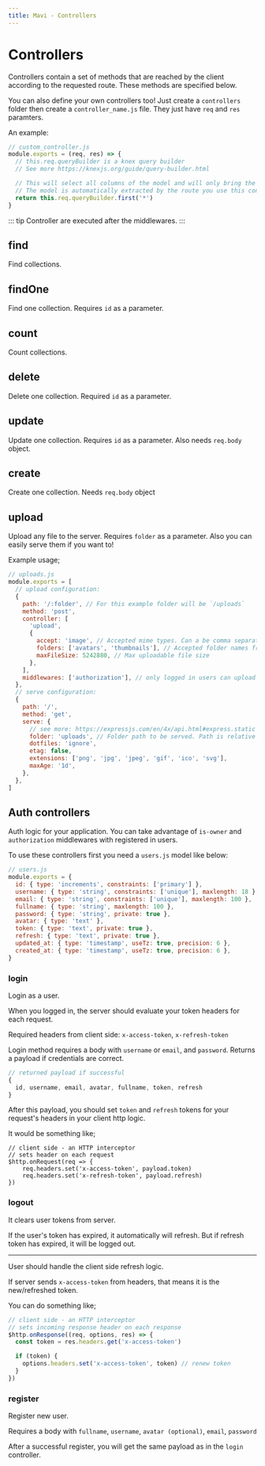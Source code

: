 ```yaml
---
title: Mavi - Controllers
---
```


# Controllers

Controllers contain a set of methods that are reached by the client according to the requested route. These methods are specified below.

You can also define your own controllers too! Just create a `controllers` folder then create a `controller_name.js` file. They just have `req` and `res` paramters.

An example:

```js
// custom_controller.js
module.exports = (req, res) => {
  // this.req.queryBuilder is a knex query builder
  // See more https://knexjs.org/guide/query-builder.html

  // This will select all columns of the model and will only bring the first result.
  // The model is automatically extracted by the route you use this controller in.
  return this.req.queryBuilder.first('*')
}
```

::: tip
Controller are executed after the middlewares.
:::

## find

Find collections.

## findOne

Find one collection. Requires `id` as a parameter.

## count

Count collections.

## delete

Delete one collection. Required `id` as a parameter.

## update

Update one collection. Requires `id` as a parameter. Also needs `req.body` object.

## create

Create one collection. Needs `req.body` object

## upload

Upload any file to the server. Requires `folder` as a parameter. Also you can easily serve them if you want to!

Example usage;

```js
// uploads.js
module.exports = [
  // upload configuration:
  {
    path: '/:folder', // For this example folder will be `/uploads`
    method: 'post',
    controller: [
      'upload',
      {
        accept: 'image', // Accepted mime types. Can a be comma separated string.
        folders: ['avatars', 'thumbnails'], // Accepted folder names from paramter
        maxFileSize: 5242880, // Max uploadable file size
      },
    ],
    middlewares: ['authorization'], // only logged in users can upload
  },
  // serve configuration:
  {
    path: '/',
    method: 'get',
    serve: {
      // see more: https://expressjs.com/en/4x/api.html#express.static
      folder: 'uploads', // Folder path to be served. Path is relative to the project root.
      dotfiles: 'ignore',
      etag: false,
      extensions: ['png', 'jpg', 'jpeg', 'gif', 'ico', 'svg'],
      maxAge: '1d',
    },
  },
]
```

## Auth controllers

Auth logic for your application. You can take advantage of `is-owner` and `authorization` middlewares with registered in users.

To use these controllers first you need a `users.js` model like below:

```js
// users.js
module.exports = {
  id: { type: 'increments', constraints: ['primary'] },
  username: { type: 'string', constraints: ['unique'], maxlength: 18 },
  email: { type: 'string', constraints: ['unique'], maxlength: 100 },
  fullname: { type: 'string', maxlength: 100 },
  password: { type: 'string', private: true },
  avatar: { type: 'text' },
  token: { type: 'text', private: true },
  refresh: { type: 'text', private: true },
  updated_at: { type: 'timestamp', useTz: true, precision: 6 },
  created_at: { type: 'timestamp', useTz: true, precision: 6 },
}
```

### login

Login as a user.

When you logged in, the server should evaluate your token headers for each request.

Required headers from client side: `x-access-token`, `x-refresh-token`

Login method requires a body with `username` or `email`, and `password`.
Returns a payload if credentials are correct.

```js
// returned payload if successful
{
  id, username, email, avatar, fullname, token, refresh
}
```

After this payload, you should set `token` and `refresh` tokens for your request's headers in your client http logic.

It would be something like;

```
// client side - an HTTP interceptor
// sets header on each request
$http.onRequest(req => {
    req.headers.set('x-access-token', payload.token)
    req.headers.set('x-refresh-token', payload.refresh)
})
```

### logout

It clears user tokens from server.

If the user's token has expired, it automatically will refresh. But if refresh token has expired, it will be logged out.

---

User should handle the client side refresh logic.

If server sends `x-access-token` from headers, that means it is the new/refreshed token.

You can do something like;

```js
// client side - an HTTP interceptor
// sets incoming response header on each response
$http.onResponse((req, options, res) => {
  const token = res.headers.get('x-access-token')

  if (token) {
    options.headers.set('x-access-token', token) // renew token
  }
})
```

### register

Register new user.

Requires a body with `fullname`, `username`, `avatar (optional)`, `email`, `password`

After a successful register, you will get the same payload as in the `login` controller.
